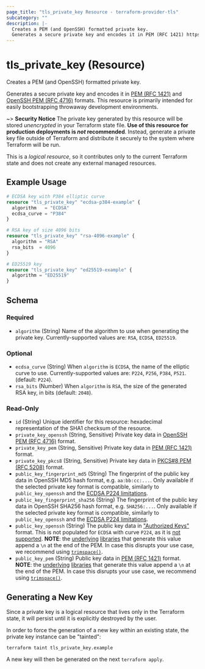```yaml
---
page_title: "tls_private_key Resource - terraform-provider-tls"
subcategory: ""
description: |-
  Creates a PEM (and OpenSSH) formatted private key.
  Generates a secure private key and encodes it in PEM (RFC 1421) https://datatracker.ietf.org/doc/html/rfc1421 and OpenSSH PEM (RFC 4716) https://datatracker.ietf.org/doc/html/rfc4716 formats. This resource is primarily intended for easily bootstrapping throwaway development environments.
---
```


# tls_private_key (Resource)

Creates a PEM (and OpenSSH) formatted private key.

Generates a secure private key and encodes it in [PEM (RFC 1421)](https://datatracker.ietf.org/doc/html/rfc1421) and [OpenSSH PEM (RFC 4716)](https://datatracker.ietf.org/doc/html/rfc4716) formats. This resource is primarily intended for easily bootstrapping throwaway development environments.

~> **Security Notice** The private key generated by this resource will
be stored *unencrypted* in your Terraform state file. **Use of this resource
for production deployments is *not* recommended**. Instead, generate
a private key file outside of Terraform and distribute it securely
to the system where Terraform will be run.

This is a *logical resource*, so it contributes only to the current Terraform
state and does not create any external managed resources.


## Example Usage

```terraform
# ECDSA key with P384 elliptic curve
resource "tls_private_key" "ecdsa-p384-example" {
  algorithm   = "ECDSA"
  ecdsa_curve = "P384"
}

# RSA key of size 4096 bits
resource "tls_private_key" "rsa-4096-example" {
  algorithm = "RSA"
  rsa_bits  = 4096
}

# ED25519 key
resource "tls_private_key" "ed25519-example" {
  algorithm = "ED25519"
}
```

<!-- schema generated by tfplugindocs -->
## Schema

### Required

- `algorithm` (String) Name of the algorithm to use when generating the private key. Currently-supported values are: `RSA`, `ECDSA`, `ED25519`.

### Optional

- `ecdsa_curve` (String) When `algorithm` is `ECDSA`, the name of the elliptic curve to use. Currently-supported values are: `P224`, `P256`, `P384`, `P521`. (default: `P224`).
- `rsa_bits` (Number) When `algorithm` is `RSA`, the size of the generated RSA key, in bits (default: `2048`).

### Read-Only

- `id` (String) Unique identifier for this resource: hexadecimal representation of the SHA1 checksum of the resource.
- `private_key_openssh` (String, Sensitive) Private key data in [OpenSSH PEM (RFC 4716)](https://datatracker.ietf.org/doc/html/rfc4716) format.
- `private_key_pem` (String, Sensitive) Private key data in [PEM (RFC 1421)](https://datatracker.ietf.org/doc/html/rfc1421) format.
- `private_key_pkcs8` (String, Sensitive) Private key data in [PKCS#8 PEM (RFC 5208)](https://datatracker.ietf.org/doc/html/rfc5208) format.
- `public_key_fingerprint_md5` (String) The fingerprint of the public key data in OpenSSH MD5 hash format, e.g. `aa:bb:cc:...`. Only available if the selected private key format is compatible, similarly to `public_key_openssh` and the [ECDSA P224 limitations](../../docs#limitations).
- `public_key_fingerprint_sha256` (String) The fingerprint of the public key data in OpenSSH SHA256 hash format, e.g. `SHA256:...`. Only available if the selected private key format is compatible, similarly to `public_key_openssh` and the [ECDSA P224 limitations](../../docs#limitations).
- `public_key_openssh` (String) The public key data in ["Authorized Keys"](https://www.ssh.com/academy/ssh/authorized_keys/openssh#format-of-the-authorized-keys-file) format. This is not populated for `ECDSA` with curve `P224`, as it is [not supported](../../docs#limitations). **NOTE**: the [underlying](https://pkg.go.dev/encoding/pem#Encode) [libraries](https://pkg.go.dev/golang.org/x/crypto/ssh#MarshalAuthorizedKey) that generate this value append a `\n` at the end of the PEM. In case this disrupts your use case, we recommend using [`trimspace()`](https://www.terraform.io/language/functions/trimspace).
- `public_key_pem` (String) Public key data in [PEM (RFC 1421)](https://datatracker.ietf.org/doc/html/rfc1421) format. **NOTE**: the [underlying](https://pkg.go.dev/encoding/pem#Encode) [libraries](https://pkg.go.dev/golang.org/x/crypto/ssh#MarshalAuthorizedKey) that generate this value append a `\n` at the end of the PEM. In case this disrupts your use case, we recommend using [`trimspace()`](https://www.terraform.io/language/functions/trimspace).



## Generating a New Key

Since a private key is a logical resource that lives only in the Terraform state,
it will persist until it is explicitly destroyed by the user.

In order to force the generation of a new key within an existing state, the
private key instance can be "tainted":

```
terraform taint tls_private_key.example
```

A new key will then be generated on the next ``terraform apply``.
